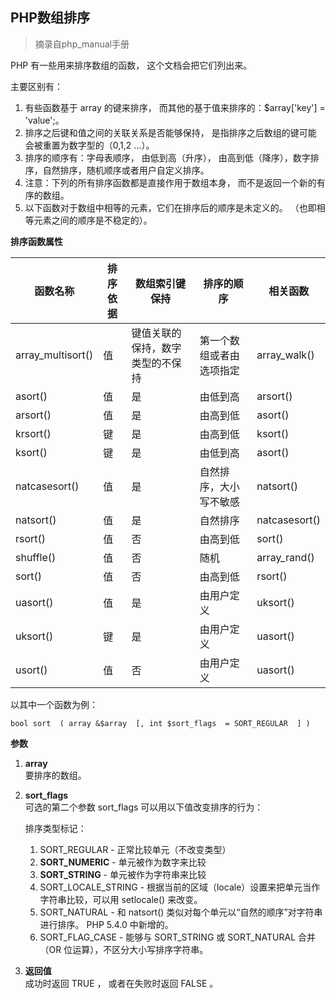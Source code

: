 ## PHP数组排序  

> 摘录自php_manual手册

PHP 有一些用来排序数组的函数， 这个文档会把它们列出来。     

主要区别有：     

1. 有些函数基于 array  的键来排序， 而其他的基于值来排序的：$array['key'] = 'value';。     
2. 排序之后键和值之间的关联关系是否能够保持， 是指排序之后数组的键可能 会被重置为数字型的（0,1,2 ...）。     
3. 排序的顺序有：字母表顺序， 由低到高（升序）， 由高到低（降序），数字排序，自然排序，随机顺序或者用户自定义排序。     
4. 注意：下列的所有排序函数都是直接作用于数组本身， 而不是返回一个新的有序的数组。     
5. 以下函数对于数组中相等的元素，它们在排序后的顺序是未定义的。 （也即相等元素之间的顺序是不稳定的）。     

**排序函数属性**    



|	函数名称	|排序依据	|数组索引键保持|排序的顺序	|相关函数|
|-|-|-|-|-|
|	array_multisort()	|值	|键值关联的保持，数字类型的不保持	|第一个数组或者由选项指定	|array_walk()		|
|	asort()				|值	|是		|由低到高			|arsort()			|
|	arsort()			|值	|是		|由高到低			|asort()			|
|	krsort()			|键	|是		|由高到低			|ksort()			|
|	ksort()				|键	|是		|由低到高			|asort()			|
|	natcasesort()		|值	|是		|自然排序，大小写不敏感|natsort()			|
|	natsort()			|值	|是		|自然排序			|natcasesort()		|
|	rsort()				|值	|否		|由高到低			|sort()				|
|	shuffle()			|值	|否		|随机				|array_rand()		|
|	sort()				|值	|否		|由高到低			|rsort()			|
|	uasort()			|值	|是		|由用户定义			|uksort()			|
|	uksort()			|键	|是		|由用户定义			|uasort()			|
|	usort()				|值	|否		|由用户定义			|uasort()			|

以其中一个函数为例：    

    bool sort  ( array &$array  [, int $sort_flags  = SORT_REGULAR  ] )    

**参数**    

1. **array**     
	要排序的数组。     
1. **sort_flags**     
	可选的第二个参数 sort_flags 可以用以下值改变排序的行为：       
	
	排序类型标记：        

	1. SORT_REGULAR  - 正常比较单元（不改变类型）      
	1. **SORT_NUMERIC**  - 单元被作为数字来比较      
	1. **SORT_STRING**  - 单元被作为字符串来比较      
	1. SORT_LOCALE_STRING  - 根据当前的区域（locale）设置来把单元当作字符串比较，可以用 setlocale()  来改变。      
	1. SORT_NATURAL  - 和 natsort()  类似对每个单元以“自然的顺序”对字符串进行排序。 PHP 5.4.0 中新增的。      
	1. SORT_FLAG_CASE  - 能够与 SORT_STRING  或 SORT_NATURAL  合并（OR 位运算），不区分大小写排序字符串。      

1. **返回值**    
	成功时返回 TRUE ， 或者在失败时返回 FALSE 。     


